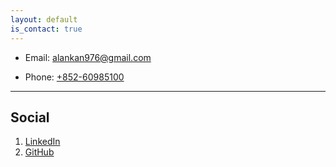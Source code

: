 ```yaml
---
layout: default
is_contact: true
---
```


* Email: [alankan976@gmail.com](mailto:alankan976@gmail.com)

* Phone: [+852-60985100](tel:+852-60985100)

---
## Social

1. [LinkedIn](https://www.linkedin.com/in/alankan976)
2. [GitHub](https://github.com/alank976)